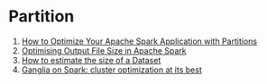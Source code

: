 # Partition

1. [How to Optimize Your Apache Spark Application with Partitions](https://engineering.salesforce.com/how-to-optimize-your-apache-spark-application-with-partitions-257f2c1bb414/)
2. [Optimising Output File Size in Apache Spark](https://towardsdatascience.com/optimizing-output-file-size-in-apache-spark-5ce28784934c)
3. [How to estimate the size of a Dataset](https://umbertogriffo.gitbook.io/apache-spark-best-practices-and-tuning/parallelism/sparksqlshufflepartitions_draft)
4. [Ganglia on Spark: cluster optimization at its best](https://medium.com/quintoandar-tech-blog/ganglia-on-spark-cluster-optimization-at-its-best-e5c9dc29253b)

